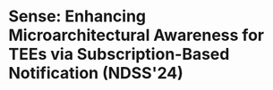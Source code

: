 # Sense: Enhancing Microarchitectural Awareness for TEEs via Subscription-Based Notification (NDSS'24)
